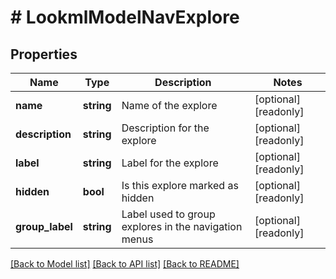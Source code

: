 # # LookmlModelNavExplore

## Properties

Name | Type | Description | Notes
------------ | ------------- | ------------- | -------------
**name** | **string** | Name of the explore | [optional] [readonly]
**description** | **string** | Description for the explore | [optional] [readonly]
**label** | **string** | Label for the explore | [optional] [readonly]
**hidden** | **bool** | Is this explore marked as hidden | [optional] [readonly]
**group_label** | **string** | Label used to group explores in the navigation menus | [optional] [readonly]

[[Back to Model list]](../../README.md#models) [[Back to API list]](../../README.md#endpoints) [[Back to README]](../../README.md)

